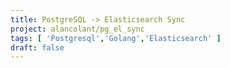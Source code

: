 ```yaml
---
title: PostgreSQL -> Elasticsearch Sync
project: alancolant/pg_el_sync
tags: [ 'Postgresql','Golang','Elasticsearch' ]
draft: false
---
```

